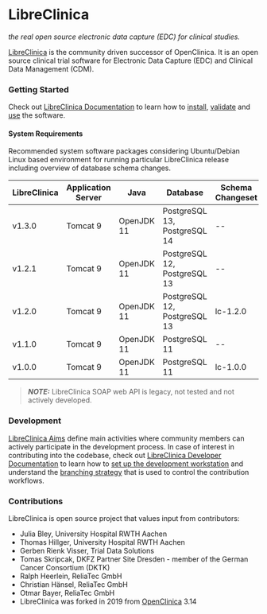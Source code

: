LibreClinica
============

_the real open source electronic data capture (EDC) for clinical studies._

[LibreClinica](https://libreclinica.org) is the community driven successor of OpenClinica. It is an open source clinical trial software for Electronic Data Capture (EDC) and Clinical Data Management (CDM). 

### Getting Started

Check out [LibreClinica Documentation](https://libreclinica.org/documentation) to learn how to [install](https://libreclinica.org/documentation/install.html), [validate](https://libreclinica.org/documentation#Tests) and [use](https://libreclinica.org/documentation/manuals.html) the software.

#### System Requirements

Recommended system software packages considering Ubuntu/Debian Linux based environment for running particular LibreClinica release including overview of database schema changes.

| LibreClinica | Application Server  | Java       | Database                     | Schema Changeset | 
|--------------|---------------------|------------|------------------------------|------------------|
| v1.3.0       | Tomcat 9            | OpenJDK 11 | PostgreSQL 13, PostgreSQL 14 | --               |
| v1.2.1       | Tomcat 9            | OpenJDK 11 | PostgreSQL 12, PostgreSQL 13 | --               |
| v1.2.0       | Tomcat 9            | OpenJDK 11 | PostgreSQL 12, PostgreSQL 13 | lc-1.2.0         |
| v1.1.0       | Tomcat 9            | OpenJDK 11 | PostgreSQL 11                | --               |
| v1.0.0       | Tomcat 9            | OpenJDK 11 | PostgreSQL 11                | lc-1.0.0         |

> **_NOTE:_** LibreClinica SOAP web API is legacy, not tested and not actively developed.

### Development

[LibreClinica Aims](https://libreclinica.org/goals.html) define main activities where community members can actively participate in the development process. In case of interest in contributing into the codebase, check out [LibreClinica Developer Documentation](https://libreclinica.org/documentation/development.html) to learn how to [set up the development workstation](https://libreclinica.org/documentation/development/docsify.html#/development/dev-machine) and understand the [branching strategy](https://libreclinica.org/documentation/development/docsify.html#/development/developer) that is used to control the contribution workflows.

### Contributions
                          
LibreClinica is open source project that values input from contributors:

* Julia Bley, University Hospital RWTH Aachen
* Thomas Hillger, University Hospital RWTH Aachen
* Gerben Rienk Visser, Trial Data Solutions
* Tomas Skripcak, DKFZ Partner Site Dresden - member of the German Cancer Consortium (DKTK)
* Ralph Heerlein, ReliaTec GmbH
* Christian Hänsel, ReliaTec GmbH
* Otmar Bayer, ReliaTec GmbH 
* LibreClinica was forked in 2019 from [OpenClinica](https://github.com/OpenClinica/OpenClinica/commit/425de43caf8e7afcbf66713ad2fb6b83062d66ef) 3.14
